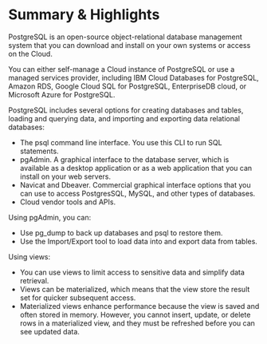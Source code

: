 # Summary & Highlights

PostgreSQL is an open-source object-relational database management system that you can download and install on your own systems or access on the Cloud.

You can either self-manage a Cloud instance of PostgreSQL or use a managed services provider, including IBM Cloud Databases for PostgreSQL, Amazon RDS, Google Cloud SQL for PostgreSQL, EnterpriseDB cloud, or Microsoft Azure for PostgreSQL.

PostgreSQL includes several options for creating databases and tables, loading and querying data, and importing and exporting data relational databases:

- The psql command line interface. You use this CLI to run SQL statements.
- pgAdmin. A graphical interface to the database server, which is available as a desktop application or as a web application that you can install on your web servers.
- Navicat and Dbeaver. Commercial graphical interface options that you can use to access PostgresSQL, MySQL, and other types of databases.
- Cloud vendor tools and APIs.

Using pgAdmin, you can:
- Use pg_dump to back up databases and psql to restore them.
- Use the Import/Export tool to load data into and export data from tables.

Using views:
- You can use views to limit access to sensitive data and simplify data retrieval.
- Views can be materialized, which means that the view store the result set for quicker subsequent access. 
- Materialized views enhance performance because the view is saved and often stored in memory. However, you cannot insert, update, or delete rows in a materialized view, and they must be refreshed before you can see updated data.
